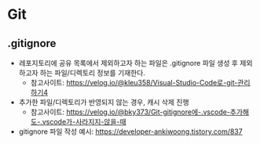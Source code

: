 # Git
## .gitignore
- 레포지토리에 공유 목록에서 제외하고자 하는 파일은 .gitignore 파일 생성 후 제외하고자 하는 파일/디렉토리 정보를 기재한다.
  - 참고사이트: https://velog.io/@kleu358/Visual-Studio-Code로-git-관리하기4
- 추가한 파일/디렉토리가 반영되지 않는 경우, 캐시 삭제 진행
  - 참고사이트: https://velog.io/@bky373/Git-gitignore에-.vscode-추가해도-.vscode가-사라지지-않을-때
- gitignore 파일 작성 예시: https://developer-ankiwoong.tistory.com/837

 
